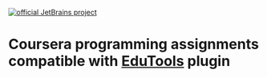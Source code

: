 [![official JetBrains project](http://jb.gg/badges/official-flat-square.svg)](https://confluence.jetbrains.com/display/ALL/JetBrains+on+GitHub)

# Coursera programming assignments compatible with [EduTools](https://plugins.jetbrains.com/plugin/10081-edutools) plugin
